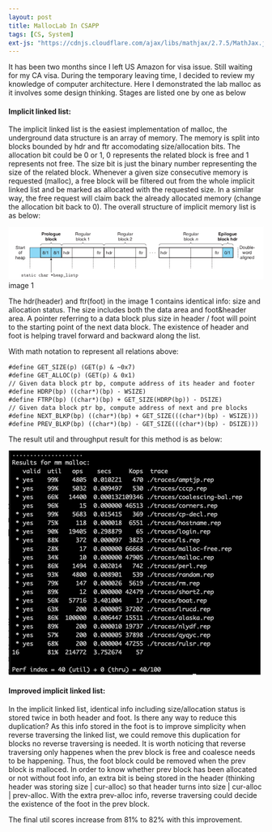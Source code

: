 ```yaml
---
layout: post
title: MallocLab In CSAPP
tags: [CS, System]
ext-js: "https://cdnjs.cloudflare.com/ajax/libs/mathjax/2.7.5/MathJax.js?config=TeX-MML-AM_CHTML"
---
```



It has been two months since I left US Amazon for visa issue. Still waiting for my CA visa. During the temporary leaving time, I decided to review my knowledge of computer architecture. Here I demonstrated the lab malloc as it involves some design thinking. Stages are listed one by one as below

#### Implicit linked list: 
The implicit linked list is the easiest implementation of malloc, the underground data structure is an array of memory. The memory is split into blocks bounded by hdr and ftr accomodating size/allocation bits. The allocation bit could be 0 or 1, 0 represents the related block is free and 1 represents not free. The size bit is just the binary number representing the size of the related block. Whenever a given size consecutive memory is requested (malloc), a free block will be filtered out from the whole implicit linked list and be marked as allocated with the requested size. In a similar way, the free request will claim back the already allocated memory (change the allocation bit back to 0). The overall structure of implicit memory list is as below: 

![implicit linked list](../img/implicit-linked-list.png)
image 1


The hdr(header) and ftr(foot) in the image 1 contains identical info: size and allocation status. The size includes both the data area and foot&header area. A pointer referring to a data block plus size in header / foot will point to the starting point of the next data block. The existence of header and foot is helping travel forward and backward along the list. 

With math notation to represent all relations above: 

```
#define GET_SIZE(p) (GET(p) & ~0x7)
#define GET_ALLOC(p) (GET(p) & 0x1)
// Given data block ptr bp, compute address of its header and footer
#define HDRP(bp) ((char*)(bp) - WSIZE)
#define FTRP(bp) ((char*)(bp) + GET_SIZE(HDRP(bp)) - DSIZE)
// Given data block ptr bp, compute address of next and pre blocks
#define NEXT_BLKP(bp) ((char*)(bp) + GET_SIZE(((char*)(bp) - WSIZE)))
#define PREV_BLKP(bp) ((char*)(bp) - GET_SIZE(((char*)(bp) - DSIZE)))
```
The result util and throughput result for this method is as below: 

![implicit linked list](../img/implicit-linked-list-result.png)

#### Improved implicit linked list: 
In the implicit linked list, identical info including size/allocation status is stored twice in both header and foot. Is there any way to reduce this duplication? As this info stored in the foot is to improve simplicity when reverse traversing the linked list, we could remove this duplication for blocks no reverse traversing is needed. It is worth noticing that reverse traversing only happenes when the prev block is free and coalesce needs to be happening. Thus, the foot block could be removed when the prev block is malloced. In order to know whether prev block has been allocated or not without foot info, an extra bit is being stored in the header (thinking header was storing size | cur-alloc) so that header turns into size | cur-alloc | prev-alloc. With the extra prev-alloc info, reverse traversing could decide the existence of the foot in the prev block. 

The final util scores increase from 81% to 82% with this improvement. 



